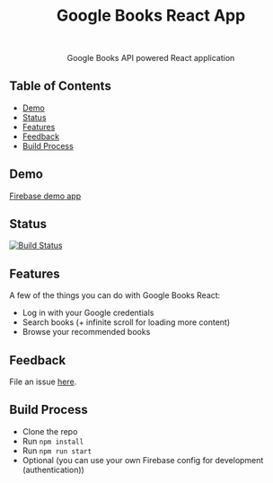 <h1 align="center"> Google Books React App </h1> <br>

<p align="center">
  Google Books API powered React application
</p>

## Table of Contents

- [Demo](#demo)
- [Status](#status)
- [Features](#features)
- [Feedback](#feedback)
- [Build Process](#build-process)

## Demo

[Firebase demo app](https://books-react.firebaseapp.com/)

## Status

[![Build Status](https://travis-ci.org/jamzi/google-books-react.svg?branch=master)](https://travis-ci.org/jamzi/google-books-react)


## Features

A few of the things you can do with Google Books React:

* Log in with your Google credentials
* Search books (+ infinite scroll for loading more content)
* Browse your recommended books

## Feedback
File an issue [here](https://github.com/jamzi/google-books-react/issues/new).

## Build Process

- Clone the repo
- Run `npm install`
- Run `npm run start`
- Optional (you can use your own Firebase config for development (authentication))
